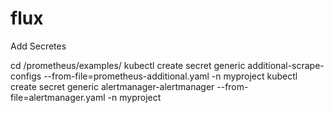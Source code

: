 # flux


Add Secretes 

cd /prometheus/examples/
kubectl create secret generic additional-scrape-configs --from-file=prometheus-additional.yaml -n myproject
kubectl create secret generic alertmanager-alertmanager --from-file=alertmanager.yaml -n myproject

